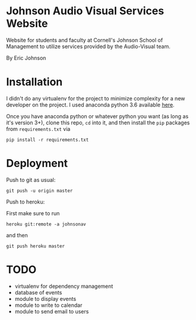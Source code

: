 # Johnson Audio Visual Services Website

Website for students and faculty at Cornell's Johnson School of Management to utilize services provided by the Audio-Visual team. 

By Eric Johnson

# Installation

I didn't do any virtualenv for the project to minimize complexity for a new developer on the project. I used anaconda python 3.6 available [here](https://www.anaconda.com/download/).

Once you have anaconda python or whatever python you want (as long as it's version 3+), clone this repo, `cd` into it, and then install the `pip` packages from `requirements.txt` via
```
pip install -r requirements.txt
```

# Deployment

Push to git as usual:
```
git push -u origin master
```

Push to heroku:

First make sure to run 
```
heroku git:remote -a johnsonav
```
and then 
```
git push heroku master
```

# TODO 

- virtualenv for dependency management
- database of events
- module to display events
- module to write to calendar
- module to send email to users 
